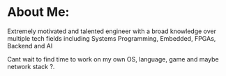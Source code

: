 # About Me:
Extremely motivated and talented engineer with a broad knowledge over multiple tech fields including Systems Programming, Embedded, FPGAs, Backend and AI

Cant wait to find time to work on my own OS, language, game and maybe network stack ?.
